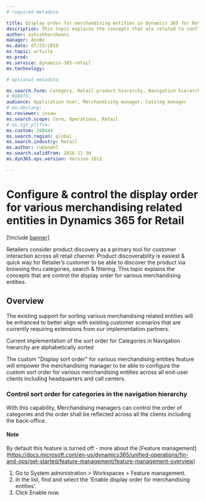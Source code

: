 ```yaml
---
# required metadata

title: Display order for merchandising entities in Dynamics 365 for Retail 
description: This topic explains the concepts that are related to configuring display order for various merchandising entities in Dynamics 365 for Retail
author: ashishharchwani
manager: AnnBe
ms.date: 07/23/2019
ms.topic: article
ms.prod: 
ms.service: dynamics-365-retail
ms.technology: 

# optional metadata

ms.search.form: Category, Retail product hierarchy, Navigation hierarchy
# ROBOTS: 
audience: Application User, Merchandising manager, Catalog manager
# ms.devlang: 
ms.reviewer: josaw
ms.search.scope: Core, Operations, Retail
# ms.tgt_pltfrm: 
ms.custom: 268444
ms.search.region: global
ms.search.industry: Retail
ms.author: rubendel
ms.search.validFrom: 2016-11-30
ms.dyn365.ops.version: Version 1611

---
```


# Configure & control the display order for various merchandising related entities in Dynamics 365 for Retail

[!include [banner](includes/banner.md)]

Retailers consider product discovery as a primary tool for customer interaction across all retail channel. Product discoverability is easiest & quick way for Retailer’s customer to be able to discover the product via browsing thru categories, search & filtering.
This topic explains the concepts that are control the display order for various merchandising entities. 

## Overview
The existing support for sorting various merchandising related entities will be enhanced to better align with existing customer scenarios that are currently requiring extensions from our implementation partners. 

Current implementation of the sort order for Categories in Navigation hierarchy are alphabetically sorted 

The custom "Display sort order" for various merchandising entities feature will empower the merchandising manager to be able to configure the custom sort order for various merchandising entities across all end-user clients including headquarters and call centers.

### Control sort order for categories in the navigation hierarchy

With this capability, Merchandising managers can control the order of categories and the order shall be reflected across all the clients including the back-office. 



#### Note
By default this feature is turned off - more about the [Feature management] (https://docs.microsoft.com/en-us/dynamics365/unified-operations/fin-and-ops/get-started/feature-management/feature-management-overview)

1.	Go to System administration > Workspaces > Feature management.
2.	In the list, find and select the 'Enable display order for merchandising entities'.
3.	Click Enable now.



### 
